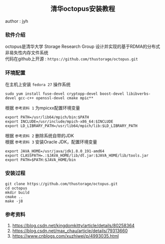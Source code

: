 ## <center>**清华octopus安装教程**</center>
author : jyh
### **软件介绍**
octopus是清华大学 Storage Research Group 设计并实现的基于RDMA的分布式非易失性内存文件系统 \
代码在github上开源 : `https://github.com/thustorage/octopus.git`

### **环境配置**
在主机上安装 `fedora 27` 操作系统
```shell
sudo yum install fuse-devel cryptopp-devel boost-devel libibverbs-devel gcc-c++ openssl-devel cmake mpic**
```
根据 `参考资料 1` 为mpicxx配置环境变量
```
export PATH=/usr/lib64/mpich/bin:$PATH
export INCLUDE=/usr/include/mpich-x86_64:$INCLUDE
export LD_LIBRARY_PATH=/usr/lib64/mpich/lib:$LD_LIBRARY_PATH
```
根据 `参考资料 2` 删除系统自带的JDK \
根据 `参考资料 3` 安装Oracle JDK，配置环境变量
```
export JAVA_HOME=/usr/java/jdk1.8.0_191-amd64
export CLASSPATH=.:$JAVA_HOME/lib/dt.jar:$JAVA_HOME/lib/tools.jar
export PATH=$PATH:$JAVA_HOME/bin
```

### **安装过程**
```shell
git clone https://github.com/thustorage/octopus.git
cd octopus
mkdir build
cmake ..
make -j8
```

### **参考资料**
1. https://blog.csdn.net/kingdomkitty/article/details/80258364
2. https://blog.csdn.net/max_chau/article/details/79313660
3. https://www.cnblogs.com/xuzhiwei/p/4993035.html